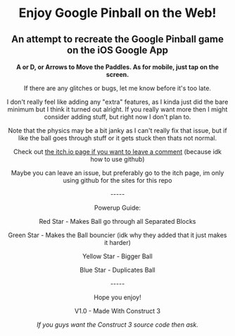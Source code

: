 <html>
<h1 align="center">Enjoy Google Pinball on the Web!</h1>
<h2 align="center">An attempt to recreate the Google Pinball game on the iOS Google App</h2>
<p align="center"><strong>A or D, or Arrows to Move the Paddles. As for mobile, just tap on the screen.</strong></p>
<p align="center">If there are any glitches or bugs, let me know before it's too late.</p>
<p align="center">I don't really feel like adding any "extra" features, as I kinda just did the bare minimum but I think it turned out alright. If you really want more then I might consider adding stuff, but right now I don't plan to.</p>
<p align="center">Note that the physics may be a bit janky as I can't really fix that issue, but if like the ball goes through stuff or it gets stuck then thats not normal.</p>
<p align="center">Check out <a href="https://solidboots.itch.io/google-pinball">the itch.io page if you want to leave a comment</a> (because idk how to use github)</p>
<p align="center">Maybe you can leave an issue, but preferably go to the itch page, im only using github for the sites for this repo</p>
<p align="center">-----</p>
<p align="center">Powerup Guide:</p>
<p align="center">Red Star - Makes Ball go through all Separated Blocks</p>
<p align="center">Green Star - Makes the Ball bouncier (idk why they added that it just makes it harder)</p>
<p align="center">Yellow Star - Bigger Ball</p>
<p align="center">Blue Star - Duplicates Ball</p>
<p align="center">-----</p>
<p align="center">Hope you enjoy!</p>
<p align="center">V1.0 - Made With Construct 3</p>
<p align="center"><i>If you guys want the Construct 3 source code then ask.</i></p>
</html>
